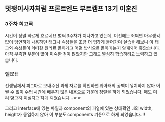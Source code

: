 ## 멋쟁이사자처럼 프론트엔드 부트캠프 13기 이훈진

### 3주차 회고록

시간이 정말 빠르게 흐르네요 벌써 3주차가 지나가고 있는데,
이전에는 어쩌면 아무생각 없이 당연하게 사용하던 태그나 속성들을
조금 더 딥하게 들어가며 실습을 해보니 이 태그와 속성들이 어떠한 원리로 돌아가고 어떤 방식으로 돌아가는지
알게되어 좋았습니다. 아직 부족한 부분이 많아 미숙한 점이 많았지만 그래도 열심히 학습하려고 노력하고 있습니다.

### 질문!!

선생님께서 피그마로 보내주신 과제 자료를 확인하면
위아래의 공백이 일치하지 않아 어쩔 수 없이 수업 시간에 배우지 않은 내용으로 가운데 정렬을 하게 되었습니다.
매도 미리 맞고자 이실직고 하게 되었습니다...ㅎㅎ

그리고 interface에 있는 파일과 component의 파일에 있는 상태확인 ui의 width, height가 동일하지 않아
이 부분도 components 기준으로 하게 되었습니다..!!

